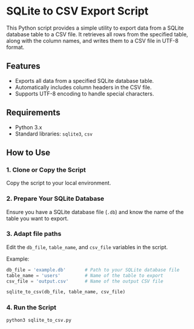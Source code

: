 # SQLite to CSV Export Script

This Python script provides a simple utility to export data from a SQLite database table to a CSV file. It retrieves all rows from the specified table, along with the column names, and writes them to a CSV file in UTF-8 format.

## Features
- Exports all data from a specified SQLite database table.
- Automatically includes column headers in the CSV file.
- Supports UTF-8 encoding to handle special characters.

## Requirements
- Python 3.x
- Standard libraries: `sqlite3`, `csv`

## How to Use

### 1. Clone or Copy the Script
Copy the script to your local environment.

### 2. Prepare Your SQLite Database
Ensure you have a SQLite database file (`.db`) and know the name of the table you want to export.

### 3. Adapt file paths
Edit the `db_file`, `table_name`, and `csv_file` variables in the script.

Example:
```python
db_file = 'example.db'       # Path to your SQLite database file
table_name = 'users'         # Name of the table to export
csv_file = 'output.csv'      # Name of the output CSV file

sqlite_to_csv(db_file, table_name, csv_file)
```

### 4. Run the Script
```bash
python3 sqlite_to_csv.py
```
